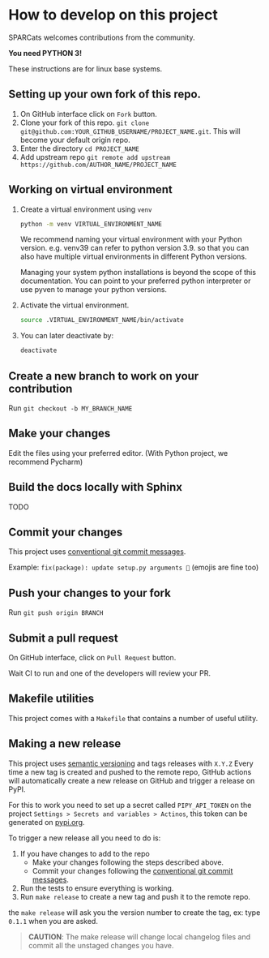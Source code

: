 # How to develop on this project

SPARCats welcomes contributions from the community.

**You need PYTHON 3!**

These instructions are for linux base systems.

## Setting up your own fork of this repo.

1. On GitHub interface click on `Fork` button.
2. Clone your fork of this repo. `git clone git@github.com:YOUR_GITHUB_USERNAME/PROJECT_NAME.git`. This will become your default origin repo.
3. Enter the directory `cd PROJECT_NAME`
4. Add upstream repo `git remote add upstream https://github.com/AUTHOR_NAME/PROJECT_NAME`

## Working on virtual environment

1. Create a virtual environment using `venv`

   ```bash
   python -m venv VIRTUAL_ENVIRONMENT_NAME
   ```
   We recommend naming your virtual environment with your Python version. e.g. venv39 can refer to python version 3.9. 
   so that you can also have multiple virtual environments in different Python versions.
   
   Managing your system python installations is beyond the scope of this documentation. 
   You can point to your preferred python interpreter or use pyven to manage your python versions.  

2. Activate the virtual environment.

   ```bash
   source .VIRTUAL_ENVIRONMENT_NAME/bin/activate
   ```

3. You can later deactivate by:

   ```bash
   deactivate
   ```

## Create a new branch to work on your contribution

Run `git checkout -b MY_BRANCH_NAME`

## Make your changes

Edit the files using your preferred editor. (With  Python project, we recommend Pycharm)


## Build the docs locally with Sphinx

TODO

## Commit your changes

This project uses [conventional git commit messages](https://www.conventionalcommits.org/en/v1.0.0/).

Example: `fix(package): update setup.py arguments 🎉` (emojis are fine too)

## Push your changes to your fork

Run `git push origin BRANCH`

## Submit a pull request

On GitHub interface, click on `Pull Request` button.

Wait CI to run and one of the developers will review your PR.

## Makefile utilities

This project comes with a `Makefile` that contains a number of useful utility.


## Making a new release

This project uses [semantic versioning](https://semver.org/) and tags releases with `X.Y.Z`
Every time a new tag is created and pushed to the remote repo, GitHub actions will
automatically create a new release on GitHub and trigger a release on PyPI.

For this to work you need to set up a secret called `PIPY_API_TOKEN` on the project `Settings > Secrets and variables > Actinos`, 
this token can be generated on [pypi.org](https://pypi.org/account/).

To trigger a new release all you need to do is:

1. If you have changes to add to the repo
    * Make your changes following the steps described above.
    * Commit your changes following the [conventional git commit messages](https://www.conventionalcommits.org/en/v1.0.0/).
2. Run the tests to ensure everything is working.
4. Run `make release` to create a new tag and push it to the remote repo.

the `make release` will ask you the version number to create the tag, ex: type `0.1.1` when you are asked.

> **CAUTION**:  The make release will change local changelog files and commit all the unstaged changes you have.